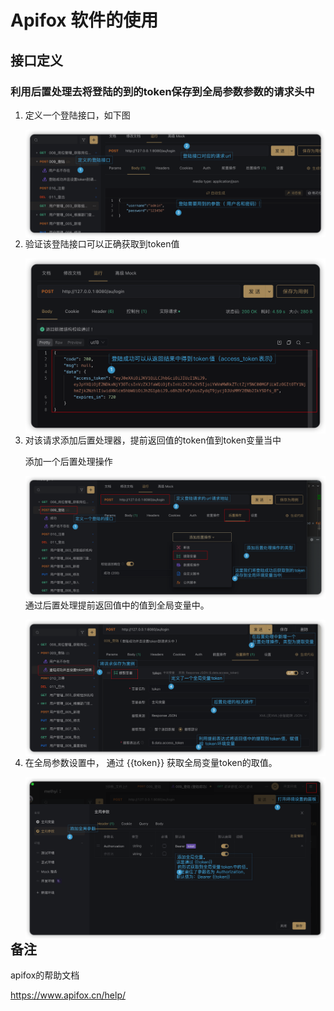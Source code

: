 # Apifox 软件的使用





## 接口定义



### 利用后置处理去将登陆的到的token保存到全局参数参数的请求头中

1. 定义一个登陆接口，如下图

   <img src="./pic/001_定义一个登陆接口_v20220405.png" align="left">

2. 验证该登陆接口可以正确获取到token值

   <img src="./pic/002_登陆接口可以成功在返回值中获取得到token_v20220405.png" align="left">

3. 对该请求添加后置处理器，提前返回值的token值到token变量当中

   添加一个后置处理操作

   <img src="./pic/003_apifox的后置处理操作_v20220405.png" align="left">

   通过后置处理提前返回值中的值到全局变量中。 

   <img src="./pic/004_编写后置处理的简单逻辑_v20220405.png" align="left">

4. 在全局参数设置中， 通过 {{token}} 获取全局变量token的取值。

   <img src="./pic/005_将token值保存到全局参数中_v20220405.png" align="left">







## 备注

apifox的帮助文档

https://www.apifox.cn/help/    

